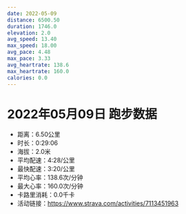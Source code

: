 ```yaml
---
date: 2022-05-09
distance: 6500.50
duration: 1746.0
elevation: 2.0
avg_speed: 13.40
max_speed: 18.00
avg_pace: 4.48
max_pace: 3.33
avg_heartrate: 138.6
max_heartrate: 160.0
calories: 0.0
---
```


# 2022年05月09日 跑步数据

- 距离：6.50公里
- 时长：0:29:06
- 海拔：2.0米
- 平均配速：4:28/公里
- 最快配速：3:20/公里
- 平均心率：138.6次/分钟
- 最大心率：160.0次/分钟
- 卡路里消耗：0.0千卡
- 活动链接：https://www.strava.com/activities/7113451963

